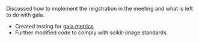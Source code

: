 Discussed how to implement the reigstration in the meeting and what is left to do with gala. 

* Created testing for [gala metrics](https://github.com/scikit-image/scikit-image/pull/3354)
* Further modified code to comply with scikit-image standards. 

